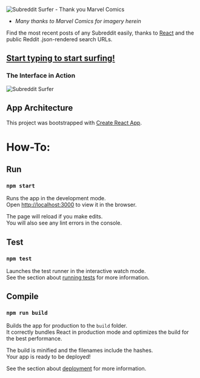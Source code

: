 ![Subreddit Surfer - Thank you Marvel Comics](https://gdurl.com/a_o0)
* *Many thanks to Marvel Comics for imagery herein*

Find the most recent posts of any Subreddit easily, thanks to [React](https://reactjs.org/) and the public Reddit .json-rendered search URLs.

## [Start typing to start surfing!](http://subreddit-surfer.surge.sh/)

### The Interface in Action
![Subreddit Surfer](https://gdurl.com/4upH)


## App Architecture

This project was bootstrapped with [Create React App](https://github.com/facebook/create-react-app).

# How-To:

## Run
### `npm start`

Runs the app in the development mode.<br>
Open [http://localhost:3000](http://localhost:3000) to view it in the browser.

The page will reload if you make edits.<br>
You will also see any lint errors in the console.

## Test
### `npm test`

Launches the test runner in the interactive watch mode.<br>
See the section about [running tests](https://facebook.github.io/create-react-app/docs/running-tests) for more information.


## Compile
### `npm run build`

Builds the app for production to the `build` folder.<br>
It correctly bundles React in production mode and optimizes the build for the best performance.

The build is minified and the filenames include the hashes.<br>
Your app is ready to be deployed!

See the section about [deployment](https://facebook.github.io/create-react-app/docs/deployment) for more information.
